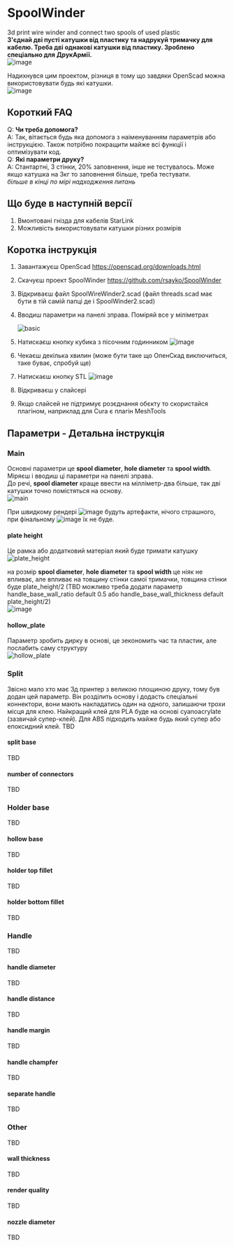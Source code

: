 # SpoolWinder  
3d print wire winder and connect two spools of used plastic   
**З'єднай дві пусті катушки від пластику та надрукуй тримачку для кабелю. Треба дві однакові катушки від пластику. Зроблено спеціально для ДрукАрмії.**  
![image](https://github.com/rsayko/SpoolWinder/assets/33004022/1e69d4d8-12d4-4916-8b71-cae2f8458626)  

Надихнувся цим проектом, різниця в тому що завдяки OpenScad можна використовувати будь які катушки.  
![image](https://github.com/rsayko/SpoolWinder/assets/33004022/f3c3b2ca-ada6-4ce1-86a3-4d1e30293ba1)  
## Короткий FAQ

Q: **Чи треба допомога?**  
A: Так, вітається будь яка допомога з наіменуванням параметрів або інструкцією. Також потрібно покращити майже всі функції і оптимізувати код.  
Q: **Які параметри друку?**  
A: Стантартні, 3 стінки, 20% заповнення, інше не тестувалось. Може якщо катушка на 3кг то заповнення більше, треба тестувати.   
*більше в кінці по мірі надходження питань*

## Що буде в наступній версії  
1. Вмонтовані гнізда для кабелів StarLink  
2. Можливість використовувати катушки різних розмірів  

## Коротка інструкція
1. Завантажуєш OpenScad https://openscad.org/downloads.html  
2. Скачуєш проект SpoolWinder https://github.com/rsayko/SpoolWinder  
3. Відкриваєш файл SpoolWireWinder2.scad (файл threads.scad має бути в тій самій папці де і SpoolWinder2.scad)
4. Вводиш параметри на панелі зправа. Поміряй все у міліметрах

   ![basic](https://github.com/rsayko/SpoolWinder/assets/33004022/467836b5-1f86-4d10-9fe8-25d6e68f0451)
6. Натискаєш кнопку кубика з пісочним годинником
   ![image](https://github.com/rsayko/SpoolWinder/assets/33004022/5eea4650-0ed0-4a29-9956-277f74490303)


7. Чекаєш декілька хвилин (може бути таке що ОпенСкад виключиться, таке буває, спробуй ще)
8. Натискаєш кнопку STL
![image](https://github.com/rsayko/SpoolWinder/assets/33004022/b8eb0504-e6ab-4317-9dd3-973eb66b6019)

9. Відкриваєш у слайсері
10. Якщо слайсей не підтримує розєднання обєкту то скористайся плагіном, наприклад для Cura є плагін MeshTools


## Параметри - Детальна інструкція  
### Main
Основні параметри це **spool diameter**, **hole diameter** та **spool width**. Міряєш і вводиш ці параметри на панелі зправа.  
До речі, **spool diameter** краще ввести на мілліметр-два більше, так дві катушки точно помістяться на основу.  
![main](https://github.com/rsayko/SpoolWinder/assets/33004022/8bee8533-e11f-4f4f-a78e-b274435169b9)


При швидкому рендері ![image](https://github.com/rsayko/SpoolWinder/assets/33004022/cc82cee9-20a7-40d7-8ec4-ccdd9d083aff) будуть артефакти, нічого страшного, при фінальному ![image](https://github.com/rsayko/SpoolWinder/assets/33004022/d7eeab8e-e63c-4231-8353-298401666b9b)
 їх не буде.  


#### plate height  
Це рамка або додатковий матеріал який буде тримати катушку  
![plate_height](https://github.com/rsayko/SpoolWinder/assets/33004022/f8c15e56-7763-4c98-9183-7bc893c3e260)  

на розмір **spool diameter**, **hole diameter** та **spool width** це ніяк не впливає, але впливає на товщину стінки самої тримачки, товщина стінки буде plate_height/2 (TBD можливо треба додати параметр handle_base_wall_ratio default 0.5 або handle_base_wall_thickness default plate_height/2)  
![image](https://github.com/rsayko/SpoolWinder/assets/33004022/94bffaad-ce87-4b33-ae3f-89d1b77f8335)

#### hollow_plate  
Параметр зробить дирку в основі, це зекономить час та пластик, але послабить саму структуру  
![hollow_plate](https://github.com/rsayko/SpoolWinder/assets/33004022/7707e0d1-1349-4b1a-afa1-c46d22dd5886)


### Split   
Звісно мало хто має 3д принтер з великою площиною друку, тому був додан цей параметр. Він розділить основу і додасть спеціальні коннектори, вони мають накладатись один на одного, залишаючи трохи місця для клею. Найкращий клей для PLA буде на основі cyanoacrylate (зазвичай супер-клей). Для ABS підходить майже будь який супер або епоксидний клей.
TBD  
#### split base   
TBD  
#### number of connectors  
TBD  
### Holder base  
TBD  
#### hollow base  
TBD  
#### holder top fillet  
TBD  
#### holder bottom fillet  
TBD  
### Handle  
TBD  
#### handle diameter  
TBD  
#### handle distance  
TBD  
#### handle margin  
TBD  
#### handle champfer  
TBD  
#### separate handle  
TBD  
### Other  
TBD  
#### wall thickness  
TBD  
#### render quality  
TBD  
#### nozzle diameter  
TBD  
